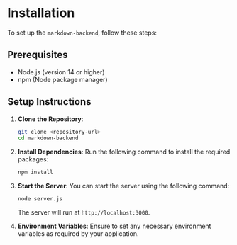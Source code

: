 # Installation

To set up the `markdown-backend`, follow these steps:

## Prerequisites
- Node.js (version 14 or higher)
- npm (Node package manager)

## Setup Instructions

1. **Clone the Repository**:
   ```bash
   git clone <repository-url>
   cd markdown-backend
   ```

2. **Install Dependencies**:
   Run the following command to install the required packages:
   ```bash
   npm install
   ```

3. **Start the Server**:
   You can start the server using the following command:
   ```bash
   node server.js
   ```
   The server will run at `http://localhost:3000`.

4. **Environment Variables**:
   Ensure to set any necessary environment variables as required by your application.
